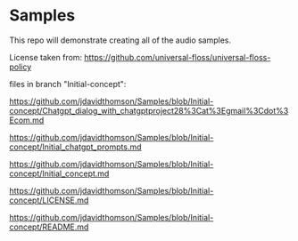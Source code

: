 # Samples

This repo will demonstrate creating all of the audio samples.

License taken from:
https://github.com/universal-floss/universal-floss-policy

files in branch "Initial-concept":

https://github.com/jdavidthomson/Samples/blob/Initial-concept/Chatgpt_dialog_with_chatgptproject28%3Cat%3Egmail%3Cdot%3Ecom.md

https://github.com/jdavidthomson/Samples/blob/Initial-concept/Initial_chatgpt_prompts.md

https://github.com/jdavidthomson/Samples/blob/Initial-concept/Initial_concept.md

https://github.com/jdavidthomson/Samples/blob/Initial-concept/LICENSE.md

https://github.com/jdavidthomson/Samples/blob/Initial-concept/README.md
